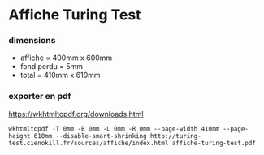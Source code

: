 # Affiche Turing Test

### dimensions

- affiche = 400mm x 600mm
- fond perdu = 5mm
- total = 410mm x 610mm

### exporter en pdf

https://wkhtmltopdf.org/downloads.html

```
wkhtmltopdf -T 0mm -B 0mm -L 0mm -R 0mm --page-width 410mm --page-height 610mm --disable-smart-shrinking http://turing-test.cienokill.fr/sources/affiche/index.html affiche-turing-test.pdf
```
